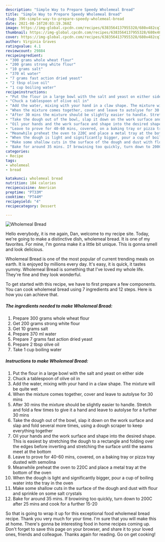 ```yaml
---
description: "Simple Way to Prepare Speedy Wholemeal Bread"
title: "Simple Way to Prepare Speedy Wholemeal Bread"
slug: 396-simple-way-to-prepare-speedy-wholemeal-bread
date: 2021-08-16T20:03:19.368Z
image: https://img-global.cpcdn.com/recipes/6383564137955328/680x482cq70/wholemeal-bread-recipe-main-photo.jpg
thumbnail: https://img-global.cpcdn.com/recipes/6383564137955328/680x482cq70/wholemeal-bread-recipe-main-photo.jpg
cover: https://img-global.cpcdn.com/recipes/6383564137955328/680x482cq70/wholemeal-bread-recipe-main-photo.jpg
author: Virginia Graves
ratingvalue: 4.1
reviewcount: 29884
recipeingredient:
- "300 grams whole wheat flour"
- "200 grams strong white flour"
- "10 grams salt"
- "370 ml water"
- "7 grams fast action dried yeast"
- "2 tbsp olive oil"
- "1 cup boiling water"
recipeinstructions:
- "Put the flour in a large bowl with the salt and yeast on either side"
- "Chuck a tablespoon of olive oil in"
- "Add the water, mixing with your hand in a claw shape. The mixture will be quite wet"
- "When the mixture comes together, cover and leave to autolyse for 30 mins"
- "After 30 mins the mixture should be slightly easier to handle. Stretch and fold a few times to give it a hand and leave to autolyse for a further 30 mins"
- "Take the dough out of the bowl, slap it down on the work surface and slap and fold several more times, using a dough scraper to keep everything together"
- "Oil your hands and the work surface and shape into the desired shape. This is easiest by stretching the dough to a rectangle and folding over the edges before inverting and stretching the surface until the seams meet at the bottom"
- "Leave to prove for 40-60 mins, covered, on a baking tray or pizza tray dusted with semolina"
- "Meanwhile preheat the oven to 220C and place a metal tray at the bottom of the oven"
- "When the dough is light and significantly bigger, pour a cup of boiling water into the tray in the oven"
- "Make some shallow cuts in the surface of the dough and dust with flour and sprinkle on some salt crystals"
- "Bake for around 35 mins. If browining too quickly, turn down to 200C after 25 mins and cook for a further 15-20"
categories:
- Recipe
tags:
- wholemeal
- bread

katakunci: wholemeal bread 
nutrition: 184 calories
recipecuisine: American
preptime: "PT33M"
cooktime: "PT44M"
recipeyield: "4"
recipecategory: Dessert

---
```



![Wholemeal Bread](https://img-global.cpcdn.com/recipes/6383564137955328/680x482cq70/wholemeal-bread-recipe-main-photo.jpg)

Hello everybody, it is me again, Dan, welcome to my recipe site. Today, we're going to make a distinctive dish, wholemeal bread. It is one of my favorites. For mine, I'm gonna make it a little bit unique. This is gonna smell and look delicious.



Wholemeal Bread is one of the most popular of current trending meals on earth. It is enjoyed by millions every day. It's easy, it is quick, it tastes yummy. Wholemeal Bread is something that I've loved my whole life. They're fine and they look wonderful.


To get started with this recipe, we have to first prepare a few components. You can cook wholemeal bread using 7 ingredients and 12 steps. Here is how you can achieve that.

<!--inarticleads1-->

##### The ingredients needed to make Wholemeal Bread:

1. Prepare 300 grams whole wheat flour
1. Get 200 grams strong white flour
1. Get 10 grams salt
1. Prepare 370 ml water
1. Prepare 7 grams fast action dried yeast
1. Prepare 2 tbsp olive oil
1. Take 1 cup boiling water




<!--inarticleads2-->

##### Instructions to make Wholemeal Bread:

1. Put the flour in a large bowl with the salt and yeast on either side
1. Chuck a tablespoon of olive oil in
1. Add the water, mixing with your hand in a claw shape. The mixture will be quite wet
1. When the mixture comes together, cover and leave to autolyse for 30 mins
1. After 30 mins the mixture should be slightly easier to handle. Stretch and fold a few times to give it a hand and leave to autolyse for a further 30 mins
1. Take the dough out of the bowl, slap it down on the work surface and slap and fold several more times, using a dough scraper to keep everything together
1. Oil your hands and the work surface and shape into the desired shape. This is easiest by stretching the dough to a rectangle and folding over the edges before inverting and stretching the surface until the seams meet at the bottom
1. Leave to prove for 40-60 mins, covered, on a baking tray or pizza tray dusted with semolina
1. Meanwhile preheat the oven to 220C and place a metal tray at the bottom of the oven
1. When the dough is light and significantly bigger, pour a cup of boiling water into the tray in the oven
1. Make some shallow cuts in the surface of the dough and dust with flour and sprinkle on some salt crystals
1. Bake for around 35 mins. If browining too quickly, turn down to 200C after 25 mins and cook for a further 15-20




So that is going to wrap it up for this exceptional food wholemeal bread recipe. Thank you very much for your time. I'm sure that you will make this at home. There's gonna be interesting food in home recipes coming up. Don't forget to save this page on your browser, and share it to your loved ones, friends and colleague. Thanks again for reading. Go on get cooking!
